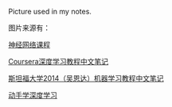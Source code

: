 Picture used in my notes.

图片来源有：

[神经网络课程](http://info.usherbrooke.ca/hlarochelle/neural_networks/content.html)

[Coursera深度学习教程中文笔记](https://github.com/fengdu78/deeplearning_ai_books)

[斯坦福大学2014（吴恩达）机器学习教程中文笔记](https://github.com/fengdu78/Coursera-ML-AndrewNg-Notes)

[动手学深度学习](https://github.com/d2l-ai/d2l-zh)